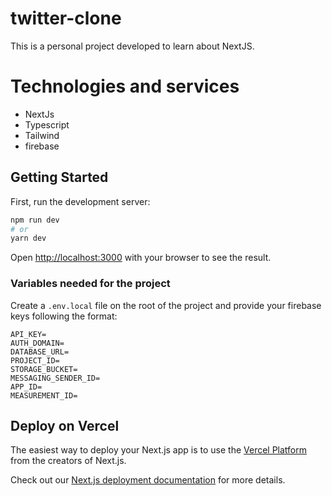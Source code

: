 # twitter-clone
This is a personal project developed to learn about NextJS. 

# Technologies and services
- NextJs
- Typescript 
- Tailwind
- firebase

## Getting Started

First, run the development server:

```bash
npm run dev
# or
yarn dev
```


Open [http://localhost:3000](http://localhost:3000) with your browser to see the result.

### Variables needed for the project

Create a `.env.local` file on the root of the project and provide your firebase keys following the format:

```
API_KEY=
AUTH_DOMAIN=
DATABASE_URL=
PROJECT_ID=
STORAGE_BUCKET=
MESSAGING_SENDER_ID=
APP_ID=
MEASUREMENT_ID=
```

## Deploy on Vercel

The easiest way to deploy your Next.js app is to use the [Vercel Platform](https://vercel.com/new?utm_medium=default-template&filter=next.js&utm_source=create-next-app&utm_campaign=create-next-app-readme) from the creators of Next.js.

Check out our [Next.js deployment documentation](https://nextjs.org/docs/deployment) for more details.

